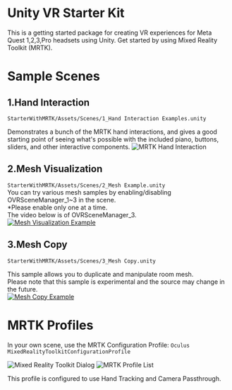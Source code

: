 # Unity VR Starter Kit
This is a getting started package for creating VR experiences for Meta Quest 1,2,3,Pro headsets using Unity.
Get started by using Mixed Reality Toolkit (MRTK).

# Sample Scenes
## 1.Hand Interaction

`StarterWithMRTK/Assets/Scenes/1_Hand Interaction Examples.unity`

Demonstrates a bunch of the MRTK hand interactions, and gives a good starting point of seeing what's possible with the included piano, buttons, sliders, and other interactive components.
![MRTK Hand Interaction](ReadmeFiles/MRTKHandInteractions.jpg)

## 2.Mesh Visualization

`StarterWithMRTK/Assets/Scenes/2_Mesh Example.unity`  
You can try various mesh samples by enabling/disabling OVRSceneManager_1~3 in the scene.  
*Please enable only one at a time.  
The video below is of OVRSceneManager_3.  
[![Mesh Visualization Example](https://img.youtube.com/vi/HVR5cXg5MSk/0.jpg)](https://www.youtube.com/watch?v=HVR5cXg5MSk)

## 3.Mesh Copy

`StarterWithMRTK/Assets/Scenes/3_Mesh Copy.unity`  

This sample allows you to duplicate and manipulate room mesh.  
Please note that this sample is experimental and the source may change in the future.  
[![Mesh Copy Example](https://img.youtube.com/vi/BvuRo9tyMtM/0.jpg)](https://www.youtube.com/watch?v=BvuRo9tyMtM)


# MRTK Profiles
In your own scene, use the MRTK Configuration Profile:
`Oculus MixedRealityToolkitConfigurationProfile`

![Mixed Reality Toolkit Dialog](ReadmeFiles/MixedRealityToolkit.png)
![MRTK Profile List](ReadmeFiles/MRTKProfiles.png)

This profile is configured to use Hand Tracking and Camera Passthrough.
